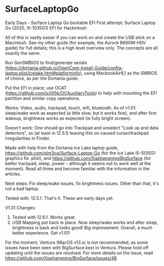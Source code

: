 # SurfaceLaptopGo
Early Days - Surface Laptop Go bootable EFI
First attempt: Surface Laptop Go (2020, i5-1035G1) EFI for Hackintosh

All of this is vastly easier if you can work on and create the USB stick on a Macintosh. See my other guide (for example, the Asrock B660M-HDV guide) for full details; this is a high level overview only. The concepts are all exactly the same.

Run GenSMBIOS to find/generate serials (https://dortania.github.io/OpenCore-Install-Guide/config-laptop.plist/icelake.html#platforminfo), using MacbookAir9,1 as the SMBIOS of choice, as per the Dortania guide.

Put the EFI in place; use OCAT (https://github.com/ic005k/OCAuxiliaryTools) to help with mounting the EFI partition and similar copy operations.

Works: Video, audio, trackpad, touch, wifi, bluetooth.  As of v1.01: sleep/wake work as expected (a little slow, but it works fine), and after first wakeup, brightness works as expected (ie fully bright screen).  

Doesn't work: One should go into Trackpad and unselect "Look up and data detectors", as (at least in 12.5.1) leaving this on caused cursor/trackpad irregularities in Finder. 

Made with help from the Dortania Ice Lake laptop guide, https://github.com/olm3ca/Surface-Laptop-Go (for the Ice Lake i5-1035G1 graphics fix .plist), and https://github.com/Xiashangning/BigSurface (for better trackpad, sleep, power - although it seems not to work well at the moment).  Read all three and become familiar with the information in the articles. 

Next steps:  Fix sleep/wake issues, fix brightness issues.  Other than that, it's not a bad laptop. 

Tested with:  12.5.1.  That's it.  These are early days yet. 

V1.01 Changes: 
1.  Tested with 12.6.1.  Works great. 
2.  USB Mapping put back in place.  Now sleep/wake works and after sleep, brightness is back and looks good!  Big improvement. 
Overall,  a much better experience.  Get v1.01! 

For the moment, Ventura (MacOS v13.x) is not recommended, as some issues have been seen with BigSurface.kext in Ventura.  Please hold off updating until the issues are resolved.  For more details on the issue, read https://github.com/Xiashangning/BigSurface/issues/48

